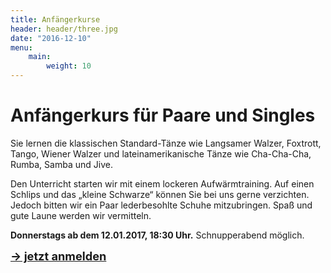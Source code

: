```yaml
---
title: Anfängerkurse
header: header/three.jpg
date: "2016-12-10"
menu: 
    main:
        weight: 10
---
```


# Anfängerkurs für Paare und Singles

Sie lernen die klassischen Standard-Tänze wie Langsamer Walzer, Foxtrott, Tango, Wiener Walzer und lateinamerikanische Tänze wie Cha-Cha-Cha, Rumba, Samba und Jive.

Den Unterricht starten wir mit einem lockeren Aufwärmtraining. Auf einen Schlips und das „kleine Schwarze“ können Sie bei uns gerne verzichten. Jedoch bitten wir ein Paar lederbesohlte Schuhe mitzubringen.
Spaß und gute Laune werden wir vermitteln.

**Donnerstags ab dem 12.01.2017, 18:30 Uhr.** Schnupperabend möglich.

<span style="font-size: 1.3em;">**[-> jetzt anmelden](kontakt)**</span>
